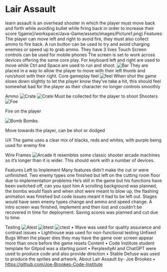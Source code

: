 # Lair Assault
 learn assault is an overhead shooter in which the player must move back and forth while avoiding bullet  while firing back in order to increase their score
 ![game]/workspace/Java-Game/assets/images/Picture1.png)
Features
The player can move left and right to avoid fire, they must also collect ammo to fire back.
A run button can be used to try and avoid charging enemies or speed up to grab ammo.
They have 3 lives
Touch Screen controls can be used for mobile phones
The screen is set to work across devices offering the same core play.
For keyboard left and right are used to move while Ctrl and Space are used to run and shoot.
![Bar](/workspace/Java-Game/assets/images/Picture2.png) 
They are placed in a way to allow the player to move with their left thumb and run/shoot with their right.
Core gameplay feel
 ![feel](/workspace/Java-Game/assets/images/Picture3.png)
When shot the game slows down slightly to let the player know they’ve take a hit, this should feel somewhat bad for the player as their character no longer controls smoothly 

Ammo
  ![Crate](Picture5.png)
![Crate](Picture4.png) 
Must be collected for the player to shoot
Shooters
 ![Foe](Picture6.png)

Fire on the player

![Bomb](Picture7.png)
Bombs
 
Move towards the player, can be shot or dodged

UX
The game uses a clear mix of blacks, reds and whites, with purple being used for enemy fire

Wire Frames
 ![Arcade](Picture8.png)
It resembles some classic shooter arcade machines so it’s longer than it is wider.
This should work with a number of devices.

Features Left to Implement
Many features didn’t make the cut or were unfinished.
Two enemy types one finished but left on the cutting room floor due to implementation problems
He’s still in the game but his functions have been switched off, can you spot him
A scrolling background was planned, the bombs would flash and when shot were meant to blow up, the flashing animation was finished but code issues meant it had to be left out.
Stages would have seen enemy types change and ammo and speed change.
A intro screen was finished, implement and then lost and couldn’t be recovered in time for deployment.
Saving scores was planned and cut due to time.

 
  



Testing
![Atest](Picture9.png)
![btest](Picture10.png)
![ctest](Picture11.png)
•	Wave was used for quality assurance and contrast issues
•	Lighthouse was used for non-functional testing
Unfixed Bugs
When the player dies they may have the game over screen appear more than once before the game resets
Content
•	Code Institute student template for Gitpod  was a starting point
•	PerplexityAI  and ChatGPT were used to produce code and also provide direction
•	Stable Defuse was used to produce the sprites and artwork,
About
Lair Assault by- Joe Brookes
•	https://github.com/Joe-Brookes-Code-Institute




